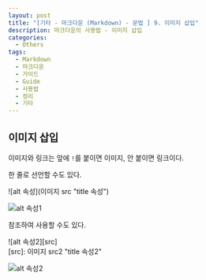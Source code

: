 ```yaml
---
layout: post
title: "[기타 - 마크다운 (Markdown) - 문법 ] 9. 이미지 삽입"
description: 마크다운의 사용법 - 이미지 삽입
categories:
  - Others
tags:
  - Markdown
  - 마크다운
  - 가이드
  - Guide
  - 사용법  
  - 정리
  - 기타
---
```


## 이미지 삽입  

이미지와 링크는 앞에 `!`를 붙이면 이미지, 안 붙이면 링크이다.

한 줄로 선언할 수도 있다.&nbsp;&nbsp;<br>
<div class="-box-in-post">
    ![alt 속성](이미지 src "title 속성")
</div>

![alt 속성1](https://cdn.pixabay.com/photo/2020/01/07/00/34/heron-4746555_960_720.jpg "title 속성1")

참조하여 사용할 수도 있다.&nbsp;&nbsp;<br> 
<div class="-box-in-post">
    ![alt 속성2][src]
    <br>
    [src]: 이미지 src2 "title 속성2"
</div>

![alt 속성2][src]

[src]: https://cdn.pixabay.com/photo/2019/12/13/09/46/umbrella-4692572_960_720.jpg "title 속성2"
